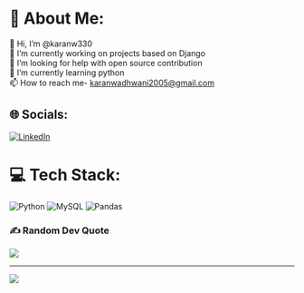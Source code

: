 
# 💫 About Me:
👋 Hi, I’m @karanw330<br>🔭 I’m currently working on projects based on Django<br>🤝 I’m looking for help with open source contribution <br>🌱 I’m currently learning python<br>📫 How to reach me- karanwadhwani2005@gmail.com<br>


## 🌐 Socials:
[![LinkedIn](https://img.shields.io/badge/LinkedIn-%230077B5.svg?logo=linkedin&logoColor=white)](https://linkedin.com/in/https://www.linkedin.com/in/karan-wadhwani-b55073274) 

# 💻 Tech Stack:
![Python](https://img.shields.io/badge/python-3670A0?style=for-the-badge&logo=python&logoColor=ffdd54) ![MySQL](https://img.shields.io/badge/mysql-4479A1.svg?style=for-the-badge&logo=mysql&logoColor=white) ![Pandas](https://img.shields.io/badge/pandas-%23150458.svg?style=for-the-badge&logo=pandas&logoColor=white)

### ✍️ Random Dev Quote
![](https://quotes-github-readme.vercel.app/api?type=horizontal&theme=radical)

---
[![](https://visitcount.itsvg.in/api?id=karanw330&icon=0&color=0)](https://visitcount.itsvg.in)



